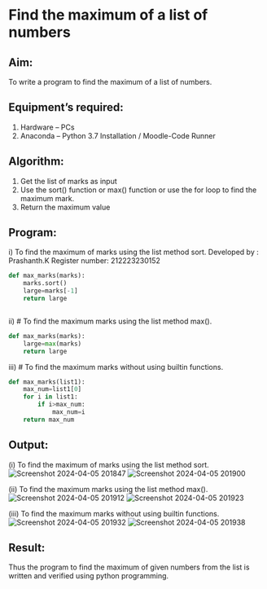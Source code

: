 # Find the maximum of a list of numbers
## Aim:
To write a program to find the maximum of a list of numbers.
## Equipment’s required:
1.	Hardware – PCs
2.	Anaconda – Python 3.7 Installation / Moodle-Code Runner
## Algorithm:
1.	Get the list of marks as input
2.	Use the sort() function or max() function or use the for loop to find the maximum mark.
3.	Return the maximum value
## Program:

i)	 To find the maximum of marks using the list method sort.
     Developed by : Prashanth.K
     Register number: 212223230152
```Python
def max_marks(marks):
    marks.sort()
    large=marks[-1]
    return large



```

ii)	# To find the maximum marks using the list method max().
```Python
def max_marks(marks):
    large=max(marks)
    return large


```

iii) # To find the maximum marks without using builtin functions.
```Python
def max_marks(list1):
    max_num=list1[0]
    for i in list1:
        if i>max_num:
            max_num=i
    return max_num


```



## Output:
(i) To find the maximum of marks using the list method sort.
![Screenshot 2024-04-05 201847](https://github.com/PRASHANTHRATHI/FindMaximum/assets/145743120/bb251470-291c-4ebf-be43-143ff848cfd3)
![Screenshot 2024-04-05 201900](https://github.com/PRASHANTHRATHI/FindMaximum/assets/145743120/818a95fa-98b7-4038-8d66-d079b9f1cf2f)


(ii) To find the maximum marks using the list method max().
![Screenshot 2024-04-05 201912](https://github.com/PRASHANTHRATHI/FindMaximum/assets/145743120/2ebd550e-a478-4214-be47-59ac87589742)
![Screenshot 2024-04-05 201923](https://github.com/PRASHANTHRATHI/FindMaximum/assets/145743120/26c2b373-b585-40da-b591-b15931c3c904)

(iii) To find the maximum marks without using builtin functions.
![Screenshot 2024-04-05 201932](https://github.com/PRASHANTHRATHI/FindMaximum/assets/145743120/74a2d412-5211-4337-9202-6637055e4357)
![Screenshot 2024-04-05 201938](https://github.com/PRASHANTHRATHI/FindMaximum/assets/145743120/bbf51443-ca0f-4bcb-8f0b-fd7aa481b01b)







## Result:
Thus the program to find the maximum of given numbers from the list is written and verified using python programming.

